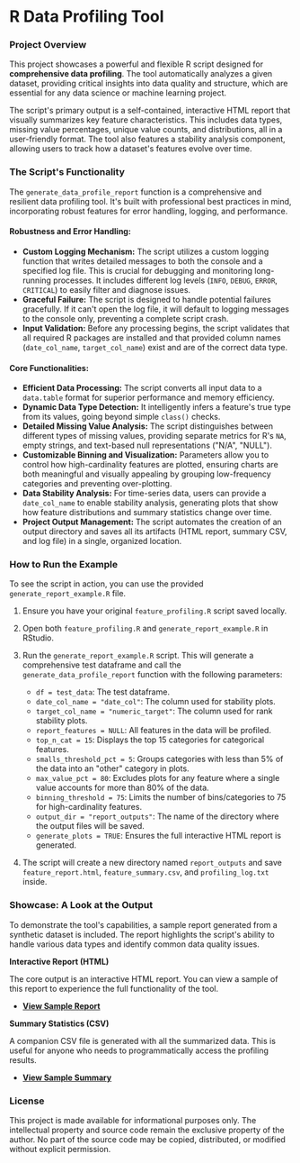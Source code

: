# R Data Profiling Tool

### Project Overview

This project showcases a powerful and flexible R script designed for **comprehensive data profiling**. The tool automatically analyzes a given dataset, providing critical insights into data quality and structure, which are essential for any data science or machine learning project.

The script's primary output is a self-contained, interactive HTML report that visually summarizes key feature characteristics. This includes data types, missing value percentages, unique value counts, and distributions, all in a user-friendly format. The tool also features a stability analysis component, allowing users to track how a dataset's features evolve over time.

### The Script's Functionality

The `generate_data_profile_report` function is a comprehensive and resilient data profiling tool. It's built with professional best practices in mind, incorporating robust features for error handling, logging, and performance.

#### Robustness and Error Handling:
* **Custom Logging Mechanism:** The script utilizes a custom logging function that writes detailed messages to both the console and a specified log file. This is crucial for debugging and monitoring long-running processes. It includes different log levels (`INFO`, `DEBUG`, `ERROR`, `CRITICAL`) to easily filter and diagnose issues.
* **Graceful Failure:** The script is designed to handle potential failures gracefully. If it can't open the log file, it will default to logging messages to the console only, preventing a complete script crash.
* **Input Validation:** Before any processing begins, the script validates that all required R packages are installed and that provided column names (`date_col_name`, `target_col_name`) exist and are of the correct data type.

#### Core Functionalities:
* **Efficient Data Processing:** The script converts all input data to a `data.table` format for superior performance and memory efficiency.
* **Dynamic Data Type Detection:** It intelligently infers a feature's true type from its values, going beyond simple `class()` checks.
* **Detailed Missing Value Analysis:** The script distinguishes between different types of missing values, providing separate metrics for R's `NA`, empty strings, and text-based null representations ("N/A", "NULL").
* **Customizable Binning and Visualization:** Parameters allow you to control how high-cardinality features are plotted, ensuring charts are both meaningful and visually appealing by grouping low-frequency categories and preventing over-plotting.
* **Data Stability Analysis:** For time-series data, users can provide a `date_col_name` to enable stability analysis, generating plots that show how feature distributions and summary statistics change over time.
* **Project Output Management:** The script automates the creation of an output directory and saves all its artifacts (HTML report, summary CSV, and log file) in a single, organized location.

### How to Run the Example

To see the script in action, you can use the provided `generate_report_example.R` file.

1.  Ensure you have your original `feature_profiling.R` script saved locally.
2.  Open both `feature_profiling.R` and `generate_report_example.R` in RStudio.
3.  Run the `generate_report_example.R` script. This will generate a comprehensive test dataframe and call the `generate_data_profile_report` function with the following parameters:

    * `df = test_data`: The test dataframe.
    * `date_col_name = "date_col"`: The column used for stability plots.
    * `target_col_name = "numeric_target"`: The column used for rank stability plots.
    * `report_features = NULL`: All features in the data will be profiled.
    * `top_n_cat = 15`: Displays the top 15 categories for categorical features.
    * `smalls_threshold_pct = 5`: Groups categories with less than 5% of the data into an "other" category in plots.
    * `max_value_pct = 80`: Excludes plots for any feature where a single value accounts for more than 80% of the data.
    * `binning_threshold = 75`: Limits the number of bins/categories to 75 for high-cardinality features.
    * `output_dir = "report_outputs"`: The name of the directory where the output files will be saved.
    * `generate_plots = TRUE`: Ensures the full interactive HTML report is generated.

4.  The script will create a new directory named `report_outputs` and save `feature_report.html`, `feature_summary.csv`, and `profiling_log.txt` inside.

### Showcase: A Look at the Output

To demonstrate the tool's capabilities, a sample report generated from a synthetic dataset is included. The report highlights the script's ability to handle various data types and identify common data quality issues.

**Interactive Report (HTML)**

The core output is an interactive HTML report. You can view a sample of this report to experience the full functionality of the tool.

* [**View Sample Report**](https://github.com/rao-anas-riaz/R-Data-Profiling/blob/main/report_outputs/feature_report.html)

**Summary Statistics (CSV)**

A companion CSV file is generated with all the summarized data. This is useful for anyone who needs to programmatically access the profiling results.

* [**View Sample Summary**](https://github.com/rao-anas-riaz/R-Data-Profiling/blob/main/report_outputs/feature_summary.csv)

### License


This project is made available for informational purposes only. The intellectual property and source code remain the exclusive property of the author. No part of the source code may be copied, distributed, or modified without explicit permission.
